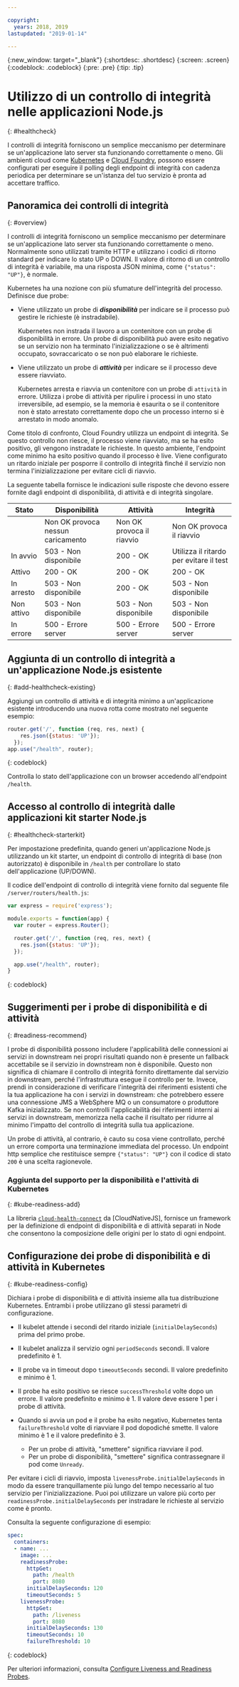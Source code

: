 ```yaml
---

copyright:
  years: 2018, 2019
lastupdated: "2019-01-14"

---
```


{:new_window: target="_blank"}
{:shortdesc: .shortdesc}
{:screen: .screen}
{:codeblock: .codeblock}
{:pre: .pre}
{:tip: .tip}

# Utilizzo di un controllo di integrità nelle applicazioni Node.js
{: #healthcheck}

I controlli di integrità forniscono un semplice meccanismo per determinare se un'applicazione lato server sta funzionando correttamente o meno. Gli ambienti cloud come [Kubernetes](https://www.ibm.com/cloud/container-service) e [Cloud Foundry](https://www.ibm.com/cloud/cloud-foundry), possono essere configurati per eseguire il polling degli endpoint di integrità con cadenza periodica per determinare se un'istanza del tuo servizio è pronta ad accettare traffico.

## Panoramica dei controlli di integrità
{: #overview}

I controlli di integrità forniscono un semplice meccanismo per determinare se un'applicazione lato server sta funzionando correttamente o meno. Normalmente sono utilizzati tramite HTTP e utilizzano i codici di ritorno standard per indicare lo stato UP o DOWN. Il valore di ritorno di un controllo di integrità è variabile, ma una risposta JSON minima, come `{"status": "UP"}`, è normale.

Kubernetes ha una nozione con più sfumature dell'integrità del processo. Definisce due probe:

- Viene utilizzato un probe di _**disponibilità**_ per indicare se il processo può gestire le richieste (è instradabile).

  Kubernetes non instrada il lavoro a un contenitore con un probe di disponibilità in errore. Un probe di disponibilità può avere esito negativo se un servizio non ha terminato l'inizializzazione o se è altrimenti occupato, sovraccaricato o se non può elaborare le richieste.

- Viene utilizzato un probe di _**attività**_ per indicare se il processo deve essere riavviato.

  Kubernetes arresta e riavvia un contenitore con un probe di `attività` in errore. Utilizza i probe di attività per ripulire i processi in uno stato irreversibile, ad esempio, se la memoria è esaurita o se il contenitore non è stato arrestato correttamente dopo che un processo interno si è arrestato in modo anomalo.

Come titolo di confronto, Cloud Foundry utilizza un endpoint di integrità. Se questo controllo non riesce, il processo viene riavviato, ma se ha esito positivo, gli vengono instradate le richieste. In questo ambiente, l'endpoint come minimo ha esito positivo quando il processo è live. Viene configurato un ritardo iniziale per posporre il controllo di integrità finché il servizio non termina l'inizializzazione per evitare cicli di riavvio.

La seguente tabella fornisce le indicazioni sulle risposte che devono essere fornite dagli endpoint di disponibilità, di attività e di integrità singolare.

| Stato    | Disponibilità                   | Attività                   | Integrità                    |
|----------|-----------------------------|----------------------------|---------------------------|
|          | Non OK provoca nessun caricamento       | Non OK provoca il riavvio      | Non OK provoca il riavvio     |
| In avvio | 503 - Non disponibile           | 200 - OK                   | Utilizza il ritardo per evitare il test   |
| Attivo       | 200 - OK                    | 200 - OK                   | 200 - OK                  |
| In arresto | 503 - Non disponibile           | 200 - OK                   | 503 - Non disponibile         |
| Non attivo     | 503 - Non disponibile           | 503 - Non disponibile          | 503 - Non disponibile         |
| In errore  | 500 - Errore server          | 500 - Errore server         | 500 - Errore server        |

## Aggiunta di un controllo di integrità a un'applicazione Node.js esistente
{: #add-healthcheck-existing}

Aggiungi un controllo di attività e di integrità minimo a un'applicazione esistente introducendo una nuova rotta come mostrato nel seguente esempio:
```js
router.get('/', function (req, res, next) {
    res.json({status: 'UP'});
  });
app.use("/health", router);
```
{: codeblock}

Controlla lo stato dell'applicazione con un browser accedendo all'endpoint `/health`.

## Accesso al controllo di integrità dalle applicazioni kit starter Node.js
{: #healthcheck-starterkit}

Per impostazione predefinita, quando generi un'applicazione Node.js utilizzando un kit starter, un endpoint di controllo di integrità di base (non autorizzato) è disponibile in `/health` per controllare lo stato dell'applicazione (UP/DOWN).

Il codice dell'endpoint di controllo di integrità viene fornito dal seguente file `/server/routers/health.js`:

```js
var express = require('express');

module.exports = function(app) {
  var router = express.Router();

  router.get('/', function (req, res, next) {
    res.json({status: 'UP'});
  });

  app.use("/health", router);
}
```
{: codeblock}

## Suggerimenti per i probe di disponibilità e di attività
{: #readiness-recommend}

I probe di disponibilità possono includere l'applicabilità delle connessioni ai servizi in downstream nei propri risultati quando non è presente un fallback accettabile se il servizio in downstream non è disponibile. Questo non significa di chiamare il controllo di integrità fornito direttamente dal servizio in downstream, perché l'infrastruttura esegue il controllo per te. Invece, prendi in considerazione di verificare l'integrità dei riferimenti esistenti che la tua applicazione ha con i servizi in downstream: che potrebbero essere una connessione JMS a WebSphere MQ o un consumatore o produttore Kafka inizializzato. Se non controlli l'applicabilità dei riferimenti interni ai servizi in downstream, memorizza nella cache il risultato per ridurre al minimo l'impatto del controllo di integrità sulla tua applicazione.

Un probe di attività, al contrario, è cauto su cosa viene controllato, perché un errore comporta una terminazione immediata del processo. Un endpoint http semplice che restituisce sempre `{"status": "UP"}` con il codice di stato `200` è una scelta ragionevole.

### Aggiunta del supporto per la disponibilità e l'attività di Kubernetes
{: #kube-readiness-add}

La libreria [`cloud-health-connect`](https://github.com/CloudNativeJS/cloud-health-connect) da [CloudNativeJS], fornisce un framework per la definizione di endpoint di disponibilità e di attività separati in Node che consentono la composizione delle origini per lo stato di ogni endpoint.

## Configurazione dei probe di disponibilità e di attività in Kubernetes
{: #kube-readiness-config}

Dichiara i probe di disponibilità e di attività insieme alla tua distribuzione Kubernetes. Entrambi i probe utilizzano gli stessi parametri di configurazione.

* Il kubelet attende i secondi del ritardo iniziale (`initialDelaySeconds`) prima del primo probe.

* Il kubelet analizza il servizio ogni `periodSeconds` secondi. Il valore predefinito è 1.

* Il probe va in timeout dopo `timeoutSeconds` secondi. Il valore predefinito e minimo è 1.

* Il probe ha esito positivo se riesce `successThreshold` volte dopo un errore. Il valore predefinito e minimo è 1. Il valore deve essere 1 per i probe di attività.

* Quando si avvia un pod e il probe ha esito negativo, Kubernetes tenta `failureThreshold` volte di riavviare il pod dopodiché smette. Il valore minimo è 1 e il valore predefinito è 3.
    - Per un probe di attività, "smettere" significa riavviare il pod.
    - Per un probe di disponibilità, "smettere" significa contrassegnare il pod come `Unready`.

Per evitare i cicli di riavvio, imposta `livenessProbe.initialDelaySeconds` in modo da essere tranquillamente più lungo del tempo necessario al tuo servizio per l'inizializzazione. Puoi poi utilizzare un valore più corto per `readinessProbe.initialDelaySeconds` per instradare le richieste al servizio come è pronto.

Consulta la seguente configurazione di esempio:
```yaml
spec:
  containers:
  - name: ...
    image: ...
    readinessProbe:
      httpGet:
        path: /health
        port: 8080
      initialDelaySeconds: 120
      timeoutSeconds: 5
    livenessProbe:
      httpGet:
        path: /liveness
        port: 8080
      initialDelaySeconds: 130
      timeoutSeconds: 10
      failureThreshold: 10
```
{: codeblock}

Per ulteriori informazioni, consulta [Configure Liveness and Readiness Probes](https://kubernetes.io/docs/tasks/configure-pod-container/configure-liveness-readiness-probes/).
